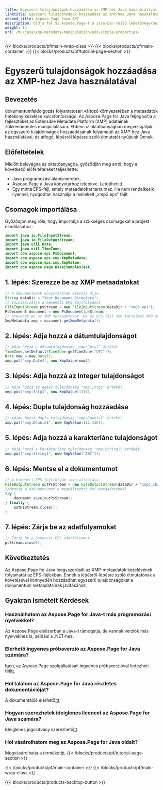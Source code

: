 ```yaml
---
title: Egyszerű tulajdonságok hozzáadása az XMP-hez Java használatával
linktitle: Egyszerű tulajdonságok hozzáadása az XMP-hez Java használatával
second_title: Aspose.Page Java API
description: Oldja fel az Aspose.Page-t a Java-ban rejlő lehetőségekhez az EPS-fájlokban lévő XMP-metaadatok tulajdonságainak hozzáadására vonatkozó útmutatónkkal. Emelje fel a dokumentumfeldolgozást könnyedén!
weight: 14
url: /hu/java/xmp-metadata-manipulation/add-simple-properties/
---
```


{{< blocks/products/pf/main-wrap-class >}}
{{< blocks/products/pf/main-container >}}
{{< blocks/products/pf/tutorial-page-section >}}

# Egyszerű tulajdonságok hozzáadása az XMP-hez Java használatával

## Bevezetés
dokumentumfeldolgozás folyamatosan változó környezetében a metaadatok hatékony kezelése kulcsfontosságú. Az Aspose.Page for Java feljogosítja a fejlesztőket az Extensible Metadata Platform (XMP) adatainak zökkenőmentes manipulálására. Ebben az oktatóanyagban megvizsgáljuk az egyszerű tulajdonságok hozzáadásának folyamatát az XMP-hez Java használatával, és átfogó, lépésről lépésre szóló útmutatót nyújtunk Önnek.
## Előfeltételek
Mielőtt belevágna az oktatóanyagba, győződjön meg arról, hogy a következő előfeltételeket teljesítette:
- Java programozási alapismeretek.
-  Aspose.Page a Java könyvtárhoz telepítve. Letöltheti[itt](https://releases.aspose.com/page/java/).
- Egy minta EPS-fájl, amely metaadatokat tartalmaz. Ha nem rendelkezik ilyennel, nyugodtan használja a mellékelt „xmp3.eps” fájlt.
## Csomagok importálása
Győződjön meg róla, hogy importálja a szükséges csomagokat a projekt elindításához:
```java
import java.io.FileInputStream;
import java.io.FileOutputStream;
import java.util.Date;
import java.util.TimeZone;
import com.aspose.eps.PsDocument;
import com.aspose.eps.xmp.XmpMetadata;
import com.aspose.eps.xmp.XmpValue;
import com.aspose.page.BaseExamplesTest;
```
## 1. lépés: Szerezze be az XMP metaadatokat
```java
// A dokumentumok könyvtárának elérési útja.
String dataDir = "Your Document Directory";
// Inicializálja a bemeneti EPS fájlfolyamot
FileInputStream psStream = new FileInputStream(dataDir + "xmp3.eps");
PsDocument document = new PsDocument(psStream);
// Szerezze be az XMP metaadatokat. Ha az EPS-fájl nem tartalmaz XMP-metaadatokat, akkor egy újat kapunk, amely tele van a PS-metaadatok megjegyzéseiből származó értékekkel (%%Creator, %%CreateDate, %%Title stb.)
XmpMetadata xmp = document.getXmpMetadata();
```
## 2. lépés: Adja hozzá a dátumtulajdonságot
```java
// Adja hozzá a dátumtulajdonság „xmp:Date1” értékét
TimeZone.setDefault(TimeZone.getTimeZone("UTC"));
Date now = new Date();
xmp.put("xmp:Date1", new XmpValue(now));
```
## 3. lépés: Adja hozzá az Integer tulajdonságot
```java
// Adja hozzá az egész tulajdonság "xmp:Intg1" értékét
xmp.put("xmp:Intg1", new XmpValue(111));
```
## 4. lépés: Dupla tulajdonság hozzáadása
```java
// Adjon hozzá dupla tulajdonság "xmp:Double1" értéket
xmp.put("xmp:Double1", new XmpValue(111.11D));
```
## 5. lépés: Adja hozzá a karakterlánc tulajdonságot
```java
// Adja hozzá a karakterlánc tulajdonság "xmp:String1" értékét
xmp.put("xmp:String1", new XmpValue("ABC"));
```
## 6. lépés: Mentse el a dokumentumot
```java
// A kimeneti EPS fájlfolyam inicializálása
FileOutputStream outPsStream = new FileOutputStream(dataDir + "xmp3_changed.eps");
//Mentse a dokumentumot a megváltozott XMP-metaadatokkal
try {
    document.save(outPsStream);
} finally {
    outPsStream.close();
}
```
## 7. lépés: Zárja be az adatfolyamokat
```java
// Zárja be a bemeneti EPS adatfolyamot
psStream.close();
```
## Következtetés
Az Aspose.Page for Java leegyszerűsíti az XMP-metaadatok kezelésének folyamatát az EPS-fájlokban. Ennek a lépésről-lépésre szóló útmutatónak a követésével könnyedén hozzáadhat egyszerű tulajdonságokat a dokumentum metaadatainak javításához.
## Gyakran Ismételt Kérdések
### Használhatom az Aspose.Page for Java-t más programozási nyelvekkel?
Az Aspose.Page elsősorban a Java-t támogatja, de vannak verziók más nyelvekhez is, például a .NET-hez.
### Elérhető ingyenes próbaverzió az Aspose.Page for Java számára?
 Igen, az Aspose.Page szolgáltatásait ingyenes próbaverzióval fedezheti fel[itt](https://releases.aspose.com/).
### Hol találom az Aspose.Page for Java részletes dokumentációját?
 A dokumentáció elérhető[itt](https://reference.aspose.com/page/java/).
### Hogyan szerezhetek ideiglenes licencet az Aspose.Page for Java számára?
 Ideiglenes jogosítvány szerezhető[itt](https://purchase.aspose.com/temporary-license/).
### Hol vásárolhatom meg az Aspose.Page for Java oldalt?
 Megvásárolhatja a terméket[itt](https://purchase.aspose.com/buy).
{{< /blocks/products/pf/tutorial-page-section >}}

{{< /blocks/products/pf/main-container >}}
{{< /blocks/products/pf/main-wrap-class >}}

{{< blocks/products/products-backtop-button >}}
